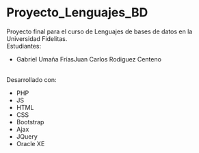 # Proyecto_Lenguajes_BD

Proyecto final para el curso de Lenguajes de bases de datos en la Universidad Fidelitas. <br/>
Estudiantes:
<ul>
	<li>Gabriel Umaña Frías</l
	<li>Juan Carlos Rodiguez Centeno</li>
</ul>
<br/>
Desarrollado con:
<ul>
	<li>PHP</li>
	<li>JS</li>
	<li>HTML</li>
	<li>CSS</li>
	<li>Bootstrap</li>
	<li>Ajax</li>
	<li>JQuery</li>
	<li>Oracle XE</li>
</ul>
